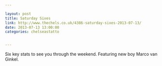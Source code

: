```yaml
---

layout: post
title: Saturday Sixes
link: http://www.thechels.co.uk/4386-saturday-sixes-2013-07-13/
date: 2013-07-13 13:00:00
categories: chelseastatto


---
```


Six key stats to see you through the weekend. Featuring new boy Marco van Ginkel.